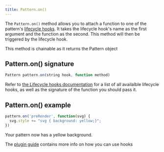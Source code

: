 ```yaml
---
title: Pattern.on()
---
```


The `Pattern.on()` method allows you to attach a function to one of the
pattern's [lifecycle hooks](/reference/hooks/). It takes the
lifecycle hook's name as the first argument and the function as the second.
This method will then be triggered by the lifecycle hook.

<Note>This method is chainable as it returns the Pattern object</Note>

## Pattern.on() signature

```js
Pattern pattern.on(string hook, function method)
```

<Tip>

Refer to [the Lifecycle hooks documentation](/reference/hooks/) for a list
of all availalble lifecycle hooks, as well as the signature of the function you
should pass it.

</Tip>

## Pattern.on() example

```js
pattern.on('preRender', function(svg) {
  svg.style += "svg { background: yellow;}";
})
```

Your pattern now has a yellow background.

<Tip>

The [plugin guide](/guides/plugins/) contains more info on how you can use hooks

</Tip>
